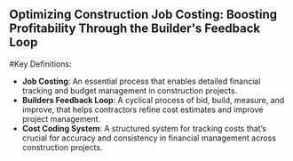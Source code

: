 ## Optimizing Construction Job Costing: Boosting Profitability Through the Builder's Feedback Loop

#Key Definitions:

- **Job Costing**: An essential process that enables detailed financial tracking and budget management in construction projects.
- **Builders Feedback Loop**: A cyclical process of bid, build, measure, and improve, that helps contractors refine cost estimates and improve project management.
- **Cost Coding System**: A structured system for tracking costs that’s crucial for accuracy and consistency in financial management across construction projects.

